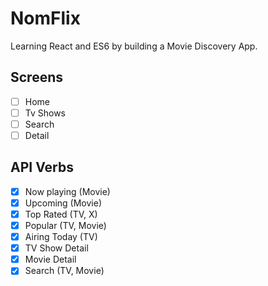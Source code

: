 # NomFlix
 Learning React and ES6 by building a Movie Discovery App.

 ## Screens
 - [ ] Home
 - [ ] Tv Shows
 - [ ] Search
 - [ ] Detail

 ## API Verbs
 - [X] Now playing (Movie)
 - [X] Upcoming (Movie)
 - [X] Top Rated (TV, X)
 - [X] Popular (TV, Movie)
 - [X] Airing Today (TV)
 - [X] TV Show Detail
 - [X] Movie Detail
 - [X] Search (TV, Movie)